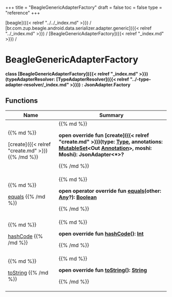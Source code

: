 +++
title = "BeagleGenericAdapterFactory"
draft = false
toc = false
type = "reference"
+++

[beagle]({{< relref "../../_index.md" >}}) / [br.com.zup.beagle.android.data.serializer.adapter.generic]({{< relref "../_index.md" >}}) / [BeagleGenericAdapterFactory]({{< relref "_index.md" >}}) / 



# BeagleGenericAdapterFactory  
  <b>class [BeagleGenericAdapterFactory]({{< relref "_index.md" >}})(**typeAdapterResolver**: [TypeAdapterResolver]({{< relref "../-type-adapter-resolver/_index.md" >}})) : JsonAdapter.Factory</b>   


## Functions  
<table>
  
<thead>
<tr>
<th>
Name  
</th>
<th>
Summary  
</th>
  
</tr>
</thead>
<tbody>
<tr>
<td>
{{% md %}}

[create]({{< relref "create.md" >}})
{{% /md %}}
</td>
<td>
{{% md %}}

  
<b>open override fun [create]({{< relref "create.md" >}})(type: [Type](https://developer.android.com/reference/kotlin/java/lang/reflect/Type.html), annotations: [MutableSet](https://kotlinlang.org/api/latest/jvm/stdlib/kotlin.collections/-mutable-set/index.html)<Out [Annotation](https://kotlinlang.org/api/latest/jvm/stdlib/kotlin/-annotation/index.html)>, moshi: Moshi): JsonAdapter<*>?</b>  



{{% /md %}}
</td>
</tr>

<tr>
<td>
{{% md %}}

[equals](https://kotlinlang.org/api/latest/jvm/stdlib/kotlin/-any/equals.html)
{{% /md %}}
</td>
<td>
{{% md %}}

  
<b>open operator override fun [equals](https://kotlinlang.org/api/latest/jvm/stdlib/kotlin/-any/equals.html)(other: [Any](https://kotlinlang.org/api/latest/jvm/stdlib/kotlin/-any/index.html)?): [Boolean](https://kotlinlang.org/api/latest/jvm/stdlib/kotlin/-boolean/index.html)</b>  



{{% /md %}}
</td>
</tr>

<tr>
<td>
{{% md %}}

[hashCode](https://kotlinlang.org/api/latest/jvm/stdlib/kotlin/-any/hash-code.html)
{{% /md %}}
</td>
<td>
{{% md %}}

  
<b>open override fun [hashCode](https://kotlinlang.org/api/latest/jvm/stdlib/kotlin/-any/hash-code.html)(): [Int](https://kotlinlang.org/api/latest/jvm/stdlib/kotlin/-int/index.html)</b>  



{{% /md %}}
</td>
</tr>

<tr>
<td>
{{% md %}}

[toString](https://kotlinlang.org/api/latest/jvm/stdlib/kotlin/-any/to-string.html)
{{% /md %}}
</td>
<td>
{{% md %}}

  
<b>open override fun [toString](https://kotlinlang.org/api/latest/jvm/stdlib/kotlin/-any/to-string.html)(): [String](https://kotlinlang.org/api/latest/jvm/stdlib/kotlin/-string/index.html)</b>  



{{% /md %}}
</td>
</tr>

</tbody>
</table>

